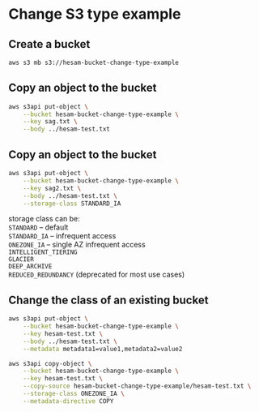 # Change S3 type example


## Create a bucket
```sh
aws s3 mb s3://hesam-bucket-change-type-example
```

## Copy an object to the bucket
```sh
aws s3api put-object \
    --bucket hesam-bucket-change-type-example \
    --key sag.txt \
    --body ../hesam-test.txt
```

## Copy an object to the bucket
```sh
aws s3api put-object \
    --bucket hesam-bucket-change-type-example \
    --key sag2.txt \
    --body ../hesam-test.txt \
    --storage-class STANDARD_IA
```
storage class can be: \
`STANDARD` – default \
`STANDARD_IA` – infrequent access \
`ONEZONE_IA` – single AZ infrequent access \
`INTELLIGENT_TIERING` \
`GLACIER` \
`DEEP_ARCHIVE` \
`REDUCED_REDUNDANCY` (deprecated for most use cases)


## Change the class of an existing bucket
```sh
aws s3api put-object \
    --bucket hesam-bucket-change-type-example \
    --key hesam-test.txt \
    --body ../hesam-test.txt \
    --metadata metadata1=value1,metadata2=value2
```

```sh
aws s3api copy-object \
    --bucket hesam-bucket-change-type-example \
    --key hesam-test.txt \
    --copy-source hesam-bucket-change-type-example/hesam-test.txt \
    --storage-class ONEZONE_IA \
    --metadata-directive COPY
```